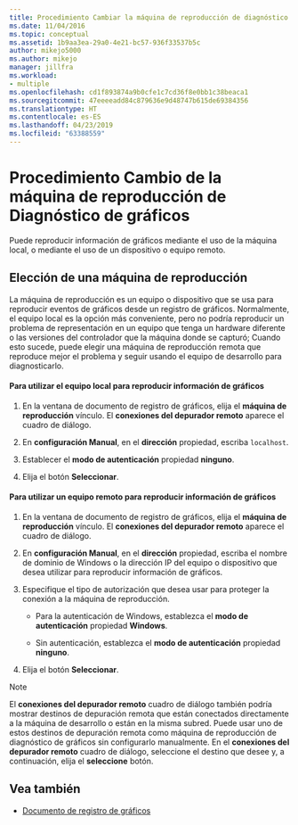 ```yaml
---
title: Procedimiento Cambiar la máquina de reproducción de diagnóstico de gráficos | Documentos de Microsoft
ms.date: 11/04/2016
ms.topic: conceptual
ms.assetid: 1b9aa3ea-29a0-4e21-bc57-936f33537b5c
author: mikejo5000
ms.author: mikejo
manager: jillfra
ms.workload:
- multiple
ms.openlocfilehash: cd1f893874a9b0cfe1c7cd36f8e0bb1c38beaca1
ms.sourcegitcommit: 47eeeeadd84c879636e9d48747b615de69384356
ms.translationtype: HT
ms.contentlocale: es-ES
ms.lasthandoff: 04/23/2019
ms.locfileid: "63388559"
---
```

# <a name="how-to-change-the-graphics-diagnostics-playback-machine"></a>Procedimiento Cambio de la máquina de reproducción de Diagnóstico de gráficos
Puede reproducir información de gráficos mediante el uso de la máquina local, o mediante el uso de un dispositivo o equipo remoto.

## <a name="choosing-a-playback-machine"></a>Elección de una máquina de reproducción
 La máquina de reproducción es un equipo o dispositivo que se usa para reproducir eventos de gráficos desde un registro de gráficos. Normalmente, el equipo local es la opción más conveniente, pero no podría reproducir un problema de representación en un equipo que tenga un hardware diferente o las versiones del controlador que la máquina donde se capturó; Cuando esto sucede, puede elegir una máquina de reproducción remota que reproduce mejor el problema y seguir usando el equipo de desarrollo para diagnosticarlo.

#### <a name="to-use-the-local-machine-to-play-back-graphics-information"></a>Para utilizar el equipo local para reproducir información de gráficos

1. En la ventana de documento de registro de gráficos, elija el **máquina de reproducción** vínculo. El **conexiones del depurador remoto** aparece el cuadro de diálogo.

2. En **configuración Manual**, en el **dirección** propiedad, escriba `localhost`.

3. Establecer el **modo de autenticación** propiedad **ninguno**.

4. Elija el botón **Seleccionar**.

#### <a name="to-use-a-remote-machine-to-play-back-graphics-information"></a>Para utilizar un equipo remoto para reproducir información de gráficos

1. En la ventana de documento de registro de gráficos, elija el **máquina de reproducción** vínculo. El **conexiones del depurador remoto** aparece el cuadro de diálogo.

2. En **configuración Manual**, en el **dirección** propiedad, escriba el nombre de dominio de Windows o la dirección IP del equipo o dispositivo que desea utilizar para reproducir información de gráficos.

3. Especifique el tipo de autorización que desea usar para proteger la conexión a la máquina de reproducción.

    - Para la autenticación de Windows, establezca el **modo de autenticación** propiedad **Windows**.

    - Sin autenticación, establezca el **modo de autenticación** propiedad **ninguno**.

4. Elija el botón **Seleccionar**.

> [!NOTE]
> El **conexiones del depurador remoto** cuadro de diálogo también podría mostrar destinos de depuración remota que están conectados directamente a la máquina de desarrollo o están en la misma subred. Puede usar uno de estos destinos de depuración remota como máquina de reproducción de diagnóstico de gráficos sin configurarlo manualmente. En el **conexiones del depurador remoto** cuadro de diálogo, seleccione el destino que desee y, a continuación, elija el **seleccione** botón.

## <a name="see-also"></a>Vea también
- [Documento de registro de gráficos](graphics-log-document.md)